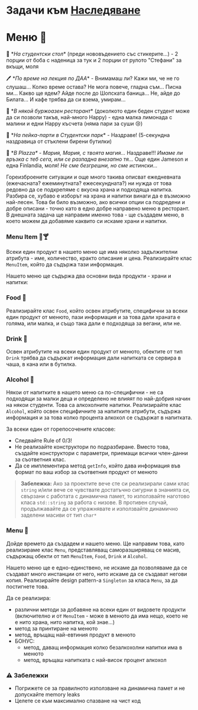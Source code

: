 # Задачи към [Наследяване](./)

# Меню :open_file_folder:

:fork_and_knife: \**На студентски стол*\* (преди нововъдението със стикерите...) - 2 порции от боба с наденица за тук и 2 порции от рулото "Стефани" за вкъщи, моля

:pen: \**По време на лекция по ДАА*\* - Внимамаш ли? Кажи ми, че не го слушаш... Колко време остава? Не мога повече, гладна съм... Писна ми... Какво ще ядем? Айде после до Шопската баница... Не, айде до Билата... И кафе трябва да си взема, умирам...

:lobster: \**В някой буржоазен ресторант*\* (доколкото един беден студент може да си позволи такъв, най-много Happy) - една малка лимонада с малини и едни Happy късчета (няма пари за суши :cry:)

:beers:	\**На пейка-парти в Студентски парк*\* - Наздраве! (5-секундна наздравица от стъклени бирени бутилки)

:dancers: \**В Plazza\** - *Мария, Мария, с твоята магия...* Наздраве!!! *Имаме ли връзка с теб сега, или се разпадна внезапно тя...* Още един Jameson и една Finlandia, моля! *Не сме безгрешни, но сме истински...*

Гореизброените ситуации и още много такива описват ежедневната (ежечасната? ежеминутната? ежесекундната?) ни нужда от това редовно да се подкрепяме с вкусна храна и подходяща напитка. Разбира се, хубаво е изборът на храна и напитки винаги да е възможно най-лесен. Това би било възможно, ако всички опции са подредени и добре описани - точно като в едно добре направено меню в ресторант. В днешната задача ще направим именно това - ще създадем меню, в което можем да добавяме каквито си искаме храни и напитки.

### Menu Item :poultry_leg::cocktail:	

Всеки един продукт в нашето меню ще има няколко задължителни атрибута - име, количество, кракто описание и цена. Реализирайте клас `MenuItem`, който да съдържа тази информация. 

Нашето меню ще съдържа два основни вида продукти - храни и напитки:

### Food :hamburger:

Реализирайте клас `Food`, който освен атрибутите, специфични за всеки един продукт от менюто, пази информация и за това дали храната е голяма, или малка, и също така дали е подходяща за вегани, или не.

### Drink :cup_with_straw:

Освен атрибутите на всеки един продукт от менюто, обектите от тип `Drink` трябва да съдържат информация дали напитката се сервира в чаша, в кана или в бутилка.

### Alcohol :tumbler_glass:	

Някои от напитките в нашето меню са по-специфични - не са подходящи за малки деца и определено не влияят по най-добрия начин на някои студенти. Това са алкохолните напитки. Реализирайте клас `Alcohol`, който освен специфичните за напитките атрибути, съдържа информация и за това колко процента алкохол се съдържат в напитката.

За всеки един от горепосочените класове:
- Следвайте Rule of 0/3!
- Не реализайте конструктори по подразбиране. Вместо това, създайте конструктори с параметри, приемащи всички член-данни за съответния клас.
- Да се имплементира метод `getInfo`, който дава информация във формат по ваш избор за съответния продукт от менюто

> **Забележка:** Ако за проектите вече сте си реализирали сами клас `string` и/или вече се чувствате достатъчно сигурни в знанията си, свързани с работата с динамична памет, то използвайте наготово класа `std::string` за работа с низове. В противен случай, продължавайте да се упражнявате и използвайте динамично заделени масиви от тип `char*`

### Menu :memo:

Дойде времето да създадем и нашето меню. Ще направим това, като реализираме клас `Menu`, представляващ саморазширяващ се масив, съдържащ обекти от тип `MenuItem`, `Food`, `Drink` и  `Alcohol`.

Нашето меню ще е едно-единствено, не искаме да позволяваме да се създават много инстанции от него, нито искаме да се създават негови копия. Реализирайте design pattern-a `Singleton` за класа `Menu`, за да постигнете това.

Да се реализира:
- различни методи за добавяне на всеки един от видовете продукти (включително и от `MenuItem` - може в менюто да има нещо, което не е нито храна, нито напитка, кой знае...)
- метод за принтиране на менюто
- метод, връщащ най-евтиния продукт в менюто
- БОНУС:
    - метод, даващ информация колко безалкохолни напитки има в менюто
    - метод, връщаш напитката с най-висок процент алкохол

### :warning: Забележки

- Погрижете се за правилното използване на динамична памет и не допускайте memory leaks
- Целете се към максимално спазване на чист код